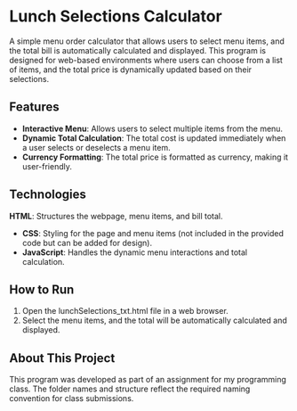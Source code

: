 # Lunch Selections Calculator
A simple menu order calculator that allows users to select menu items, and the total bill is automatically calculated and displayed. 
This program is designed for web-based environments where users can choose from a list of items, and the total price is dynamically updated based on their selections.

## Features
- **Interactive Menu**: Allows users to select multiple items from the menu.
- **Dynamic Total Calculation**: The total cost is updated immediately when a user selects or deselects a menu item.
- **Currency Formatting**: The total price is formatted as currency, making it user-friendly.
  

## Technologies
**HTML**: Structures the webpage, menu items, and bill total.
- **CSS**: Styling for the page and menu items (not included in the provided code but can be added for design).
- **JavaScript**: Handles the dynamic menu interactions and total calculation.

## How to Run
1. Open the lunchSelections_txt.html file in a web browser.
2. Select the menu items, and the total will be automatically calculated and displayed.

## About This Project
This program was developed as part of an assignment for my programming class. 
The folder names and structure reflect the required naming convention for class submissions.
